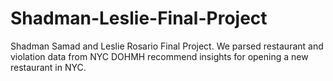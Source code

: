 # Shadman-Leslie-Final-Project
Shadman Samad and Leslie Rosario Final Project. We parsed restaurant and violation data from NYC DOHMH recommend insights for opening a new restaurant in NYC.
